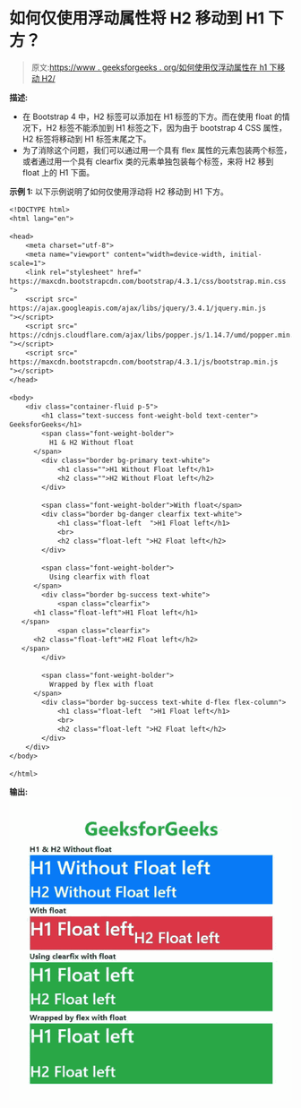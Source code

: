# 如何仅使用浮动属性将 H2 移动到 H1 下方？

> 原文:[https://www . geeksforgeeks . org/如何使用仅浮动属性在 h1 下移动 H2/](https://www.geeksforgeeks.org/how-to-move-h2-beneath-h1-by-using-only-float-property/)

**描述:**

*   在 Bootstrap 4 中，H2 标签可以添加在 H1 标签的下方。而在使用 float 的情况下，H2 标签不能添加到 H1 标签之下，因为由于 bootstrap 4 CSS 属性，H2 标签将移动到 H1 标签末尾之下。
*   为了消除这个问题，我们可以通过用一个具有 flex 属性的元素包装两个标签，或者通过用一个具有 clearfix 类的元素单独包装每个标签，来将 H2 移到 float 上的 H1 下面。

**示例 1:** 以下示例说明了如何仅使用浮动将 H2 移动到 H1 下方。

```htmlhtml
<!DOCTYPE html>
<html lang="en">

<head>
    <meta charset="utf-8">
    <meta name="viewport" content="width=device-width, initial-scale=1">
    <link rel="stylesheet" href="
https://maxcdn.bootstrapcdn.com/bootstrap/4.3.1/css/bootstrap.min.css
">
    <script src="
https://ajax.googleapis.com/ajax/libs/jquery/3.4.1/jquery.min.js
"></script>
    <script src="
https://cdnjs.cloudflare.com/ajax/libs/popper.js/1.14.7/umd/popper.min.js
"></script>
    <script src="
https://maxcdn.bootstrapcdn.com/bootstrap/4.3.1/js/bootstrap.min.js
"></script>
</head>

<body>
    <div class="container-fluid p-5">
        <h1 class="text-success font-weight-bold text-center">
GeeksforGeeks</h1>
        <span class="font-weight-bolder">
          H1 & H2 Without float
      </span>
        <div class="border bg-primary text-white">
            <h1 class="">H1 Without Float left</h1>
            <h2 class="">H2 Without Float left</h2>
        </div>

        <span class="font-weight-bolder">With float</span>
        <div class="border bg-danger clearfix text-white">
            <h1 class="float-left  ">H1 Float left</h1>
            <br>
            <h2 class="float-left ">H2 Float left</h2>
        </div>

        <span class="font-weight-bolder">
          Using clearfix with float
      </span>
        <div class="border bg-success text-white">
            <span class="clearfix">
      <h1 class="float-left">H1 Float left</h1>
   </span>
            <span class="clearfix">
      <h2 class="float-left">H2 Float left</h2>
   </span>
        </div>

        <span class="font-weight-bolder">
          Wrapped by flex with float
      </span>
        <div class="border bg-success text-white d-flex flex-column">
            <h1 class="float-left  ">H1 Float left</h1>
            <br>
            <h2 class="float-left ">H2 Float left</h2>
        </div>
    </div>
</body>

</html>
```

**输出:**
![](img/a161e2898c8dde2df32b5c362884d8b4.png)
